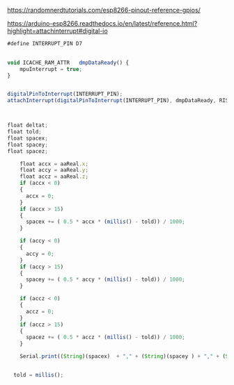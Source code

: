 https://randomnerdtutorials.com/esp8266-pinout-reference-gpios/

https://arduino-esp8266.readthedocs.io/en/latest/reference.html?highlight=attachinterrupt#digital-io

``` js
#define INTERRUPT_PIN D7 

 
void ICACHE_RAM_ATTR   dmpDataReady() { 
    mpuInterrupt = true;
}


digitalPinToInterrupt(INTERRUPT_PIN);
attachInterrupt(digitalPinToInterrupt(INTERRUPT_PIN), dmpDataReady, RISING);



float deltat;
float told;
float spacex;
float spacey;
float spacez;

    float accx = aaReal.x;
    float accy = aaReal.y;
    float accz = aaReal.z;
    if (accx < 0)
    {
      accx = 0;
    }
    if (accx > 15)
    {
      spacex += ( 0.5 * accx * (millis() - told)) / 1000;
    }

    if (accy < 0)
    {
      accy = 0;
    }
    if (accy > 15)
    {
      spacey += ( 0.5 * accy * (millis() - told)) / 1000;
    }

    if (accz < 0)
    {
      accz = 0;
    }
    if (accz > 15)
    {
      spacez += ( 0.5 * accz * (millis() - told)) / 1000;
    }

    Serial.print((String)(spacex)  + "," + (String)(spacey ) + "," + (String)(spacez ) + "\r\n");


  told = millis();

```